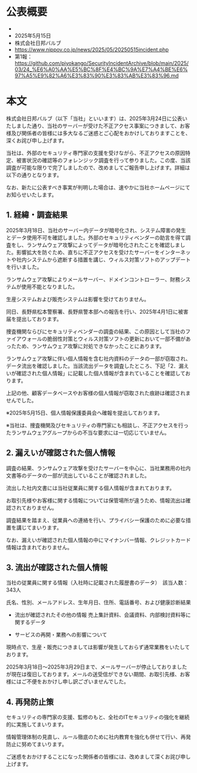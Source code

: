 # 公表概要
- 
- 2025年5月15日
- 株式会社日邦バルブ
- https://www.nippov.co.jp/news/2025/05/20250515incident.php
- 第1報：https://github.com/piyokango/SecurityIncidentArchive/blob/main/2025/03/24_%E6%A0%AA%E5%BC%8F%E4%BC%9A%E7%A4%BE%E6%97%A5%E9%82%A6%E3%83%90%E3%83%AB%E3%83%96.md

# 本文
株式会社日邦バルブ（以下「当社」といいます）は、2025年3月24日に公表いたしました通り、当社のサーバーが受けた不正アクセス事案につきまして、お客様及び関係者の皆様には多大なるご迷惑とご心配をおかけしておりますことを、深くお詫び申し上げます。

当社は、外部のセキュリティ専門家の支援を受けながら、不正アクセスの原因特定、被害状況の確認等のフォレンジック調査を行って参りました。この度、当該調査が可能な限りで完了しましたので、改めましてご報告申し上げます。詳細は以下の通りとなります。

なお、新たに公表すべき事実が判明した場合は、速やかに当社ホームページにてお知らせいたします。

## 1. 経緯・調査結果
2025年3月18日、当社のサーバー内データが暗号化され、システム障害の発生とデータ使用不可を確認しました。外部のセキュリティベンダーの助言を得て調査をし、ランサムウェア攻撃によってデータが暗号化されたことを確認しました。影響拡大を防ぐため、直ちに不正アクセスを受けたサーバーをインターネットや社内システムから遮断する措置を講じ、ウィルス対策ソフトのアップデートを行いました。

ランサムウェア攻撃によりメールサーバー、ドメインコントローラー、財務システムが使用不能となりました。

生産システムおよび販売システムは影響を受けておりません。

同日、長野県松本警察署、長野県警本部への報告を行い、2025年4月1日に被害届を提出しております。

捜査機関ならびにセキュリティベンダーの調査の結果、この原因として当社のファイアウォールの脆弱性対策とウィルス対策ソフトの更新において一部不備があったため、ランサムウェア攻撃に対処できなかったことにあります。

ランサムウェア攻撃に伴い個人情報を含む社内資料のデータの一部が窃取され、データ流出を確認しました。当該流出データを調査したところ、下記「2．漏えいが確認された個人情報」に記載した個人情報が含まれていることを確認しております。

上記の他、顧客データベースやお客様の個人情報が窃取された痕跡は確認されませんでした。

※2025年5月15日、個人情報保護委員会へ確報を提出しております。

※当社は、捜査機関及びセキュリティの専門家にも相談し、不正アクセスを行ったランサムウェアグループからの不当な要求には一切応じていません。

## 2. 漏えいが確認された個人情報

調査の結果、ランサムウェア攻撃を受けたサーバーを中心に、当社業務用の社内文書等のデータの一部が流出していることが確認されました。

流出した社内文書には当社従業員に関する個人情報が含まれております。

お取引先様やお客様に関する情報については保管場所が違うため、情報流出は確認されておりません。

調査結果を踏まえ、従業員への連絡を行い、プライバシー保護のために必要な措置を講じてまいります。

なお、漏えいが確認された個人情報の中にマイナンバー情報、クレジットカード情報は含まれておりません。

## 3. 流出が確認された個人情報
当社の従業員に関する情報（入社時に記載された履歴書のデータ）　該当人数：343人

氏名、性別、メールアドレス、生年月日、住所、電話番号、および健康診断結果

- 流出が確認されたその他の情報
売上集計資料、会議資料、内部検討資料等に関するデータ

- サービスの再開・業務への影響について

 現時点で、生産・販売につきましては影響が発生しておらず通常業務をいたしております。

2025年3月18日～2025年3月29日まで、メールサーバーが停止しておりましたが現在は復旧しております。メールの送受信ができない期間、お取引先様、お客様にはご不便をおかけし申し訳ございませんでした。

## 4. 再発防止策

セキュリティの専門家の支援、監修のもと、全社のITセキュリティの強化を継続的に実施してまいります。

情報管理体制の見直し、ルール徹底のために社内教育を強化も併せて行い、再発防止に努めてまいります。

ご迷惑をおかけすることになった関係者の皆様には、改めまして深くお詫び申し上げます。
